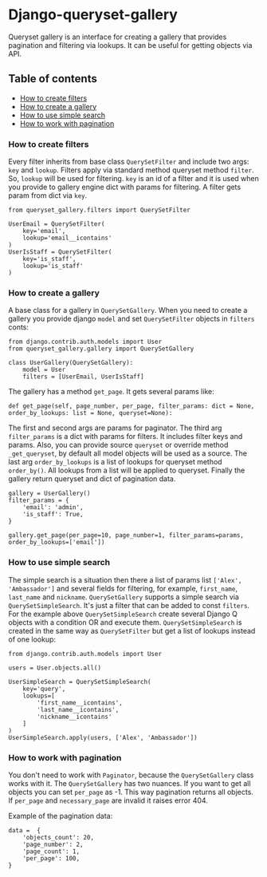 # Django-queryset-gallery

Queryset gallery is an interface for creating a gallery that provides pagination and filtering via lookups. It can be useful for getting objects via API.

## Table of contents

* [How to create filters](#how-to-create-filters)
* [How to create a gallery](#how-to-create-a-gallery)
* [How to use simple search](#how-to-use-simple-search)
* [How to work with pagination](#how-to-work-with-pagination)

### How to create filters

Every filter inherits from base class `QuerySetFilter` and include two args: `key` and `lookup`. Filters apply via standard method queryset method `filter`. So, `lookup` will be used for filtering. `key` is an id of a filter and it is used when you provide to gallery engine dict with params for filtering. A filter gets param from dict via `key`.

```
from queryset_gallery.filters import QuerySetFilter

UserEmail = QuerySetFilter(
    key='email',
    lookup='email__icontains'
)
UserIsStaff = QuerySetFilter(
    key='is_staff',
    lookup='is_staff'
)
```

### How to create a gallery

A base class for a gallery in `QuerySetGallery`. When you need to create a gallery you provide django `model` and set `QuerySetFilter` objects in `filters` conts:

```
from django.contrib.auth.models import User
from queryset_gallery.gallery import QuerySetGallery

class UserGallery(QuerySetGallery):
    model = User
    filters = [UserEmail, UserIsStaff]
```

The gallery has a method `get_page`. It gets several params like:

```
def get_page(self, page_number, per_page, filter_params: dict = None, order_by_lookups: list = None, queryset=None):
```

The first and second args are params for paginator. The third arg `filter_params` is a dict with params for filters. It includes filter keys and params. Also, you can provide source `queryset` or override method `_get_queryset`, by default all model objects will be used as a source.  The last arg `order_by_lookups` is a list of lookups for queryset method `order_by()`. All lookups from a list will be applied to queryset. Finally the gallery return queryset and dict of pagination data.

```
gallery = UserGallery()
filter_params = {
    'email': 'admin',
    'is_staff': True,
}

gallery.get_page(per_page=10, page_number=1, filter_params=params, order_by_lookups=['email'])
```

### How to use simple search

The simple search is a situation then there a list of params list `['Alex', 'Ambassador']` and several fields for filtering, for example, `first_name`, `last_name` and `nickname`. `QuerySetGallery` supports a simple search via `QuerySetSimpleSearch`. It's just a filter that can be added to const `filters`. For the example above `QuerySetSimpleSearch` create several Django Q objects with a condition OR and execute them. `QuerySetSimpleSearch` is created in the same way as `QuerySetFilter` but get a list of lookups instead of one lookup:

```
from django.contrib.auth.models import User

users = User.objects.all()

UserSimpleSearch = QuerySetSimpleSearch(
    key='query',
    lookups=[
        'first_name__icontains',
        'last_name__icontains',
        'nickname__icontains'
    ]
)
UserSimpleSearch.apply(users, ['Alex', 'Ambassador'])
```

### How to work with pagination

You don't need to work with `Paginator`, because the `QuerySetGallery` class works with it. The `QuerySetGallery` has two nuances. If you want to get all objects you can set `per_page` as -1. This way pagination returns all objects. If `per_page` and `necessary_page` are invalid it raises error 404.

Example of the pagination data:

```
data =  {
    'objects_count': 20,
    'page_number': 2,
    'page_count': 1,
    'per_page': 100,
}
```
